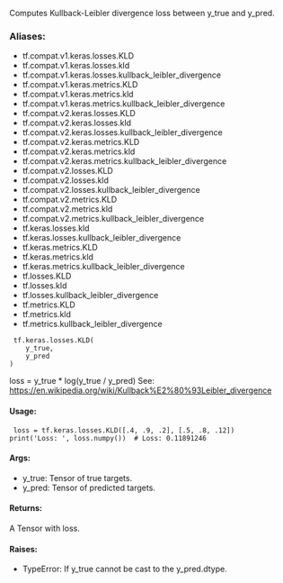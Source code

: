 Computes Kullback-Leibler divergence loss between y_true and y_pred.
### Aliases:
- tf.compat.v1.keras.losses.KLD
- tf.compat.v1.keras.losses.kld
- tf.compat.v1.keras.losses.kullback_leibler_divergence
- tf.compat.v1.keras.metrics.KLD
- tf.compat.v1.keras.metrics.kld
- tf.compat.v1.keras.metrics.kullback_leibler_divergence
- tf.compat.v2.keras.losses.KLD
- tf.compat.v2.keras.losses.kld
- tf.compat.v2.keras.losses.kullback_leibler_divergence
- tf.compat.v2.keras.metrics.KLD
- tf.compat.v2.keras.metrics.kld
- tf.compat.v2.keras.metrics.kullback_leibler_divergence
- tf.compat.v2.losses.KLD
- tf.compat.v2.losses.kld
- tf.compat.v2.losses.kullback_leibler_divergence
- tf.compat.v2.metrics.KLD
- tf.compat.v2.metrics.kld
- tf.compat.v2.metrics.kullback_leibler_divergence
- tf.keras.losses.kld
- tf.keras.losses.kullback_leibler_divergence
- tf.keras.metrics.KLD
- tf.keras.metrics.kld
- tf.keras.metrics.kullback_leibler_divergence
- tf.losses.KLD
- tf.losses.kld
- tf.losses.kullback_leibler_divergence
- tf.metrics.KLD
- tf.metrics.kld
- tf.metrics.kullback_leibler_divergence

```
 tf.keras.losses.KLD(
    y_true,
    y_pred
)
```
loss = y_true * log(y_true / y_pred)
See: https://en.wikipedia.org/wiki/Kullback%E2%80%93Leibler_divergence
#### Usage:

```
 loss = tf.keras.losses.KLD([.4, .9, .2], [.5, .8, .12])
print('Loss: ', loss.numpy())  # Loss: 0.11891246
```
#### Args:
- y_true: Tensor of true targets.
- y_pred: Tensor of predicted targets.
#### Returns:
A Tensor with loss.
#### Raises:
- TypeError: If y_true cannot be cast to the y_pred.dtype.
